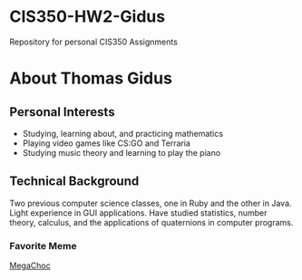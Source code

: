 # CIS350-HW2-Gidus
Repository for personal CIS350 Assignments


# About Thomas Gidus

## Personal Interests
* Studying, learning about, and practicing mathematics
* Playing video games like CS:GO and Terraria
* Studying music theory and learning to play the piano

## Technical Background
Two previous computer science classes, one in Ruby and the other in Java. Light experience in GUI applications. Have studied statistics, number theory, calculus, and the applications of quaternions in computer programs. 

### Favorite Meme
[MegaChoc](https://i.imgur.com/2zkPVpS.jpg)
